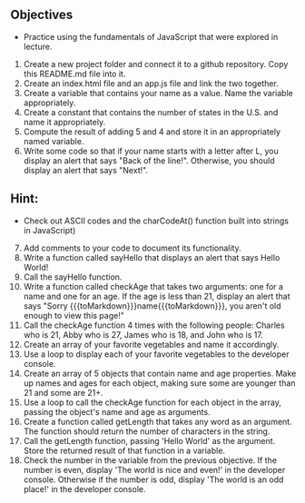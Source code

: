 ## Objectives

* Practice using the fundamentals of JavaScript that were explored in lecture.

01. Create a new project folder and connect it to a github repository. Copy this README.md file into it.
02. Create an index.html file and an app.js file and link the two together.
03. Create a variable that contains your name as a value. Name the variable appropriately.
04. Create a constant that contains the number of states in the U.S. and name it appropriately.
05. Compute the result of adding 5 and 4 and store it in an appropriately named variable.
06. Write some code so that if your name starts with a letter after L, you display an alert that says "Back of the line!". Otherwise, you should display an alert that says "Next!". 

## Hint: 
*   Check out ASCII codes and the charCodeAt() function built into strings in JavaScript)
    
07. Add comments to your code to document its functionality.
08. Write a function called sayHello that displays an alert that says Hello World!
09. Call the sayHello function.
010. Write a function called checkAge that takes two arguments: one for a name and one for an age. If the age is less than 21, display an alert that says "Sorry {{{toMarkdown}}}name{{{toMarkdown}}}, you aren't old enough to view this page!"
 011.   Call the checkAge function 4 times with the following people: Charles who is 21, Abby who is 27, James who is 18, and John who is 17.
012. Create an array of your favorite vegetables and name it accordingly.
013. Use a loop to display each of your favorite vegetables to the developer console.
014. Create an array of 5 objects that contain name and age properties. Make up names and ages for each object, making sure some are younger than 21 and some are 21+.
015. Use a loop to call the checkAge function for each object in the array, passing the object's name and age as arguments.
016. Create a function called getLength that takes any word as an argument. The function should return the number of characters in the string.
017. Call the getLength function, passing 'Hello World' as the argument. Store the returned result of that function in a variable.
018. Check the number in the variable from the previous objective. If the number is even, display 'The world is nice and even!' in the developer console. Otherwise if the number is odd, display 'The world is an odd place!' in the developer console.
